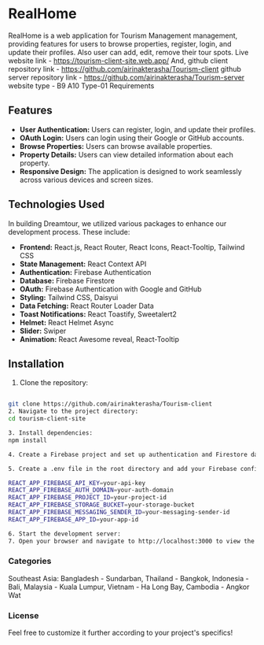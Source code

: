# RealHome
RealHome is a web application for Tourism Management management, providing features for users to browse properties, register, login, and update their profiles. Also user can add, edit, remove their tour spots.
Live website link - https://tourism-client-site.web.app/
And,
github client repository link - https://github.com/airinakterasha/Tourism-client
github server repository link - https://github.com/airinakterasha/Tourism-server
website type - B9 A10 Type-01 Requirements


## Features

- **User Authentication:** Users can register, login, and update their profiles.
- **OAuth Login:** Users can login using their Google or GitHub accounts.
- **Browse Properties:** Users can browse available properties.
- **Property Details:** Users can view detailed information about each property.
- **Responsive Design:** The application is designed to work seamlessly across various devices and screen sizes.

## Technologies Used
In building Dreamtour, we utilized various packages to enhance our development process. These include:

- **Frontend:** React.js, React Router, React Icons, React-Tooltip, Tailwind CSS
- **State Management:** React Context API
- **Authentication:** Firebase Authentication
- **Database:** Firebase Firestore
- **OAuth:** Firebase Authentication with Google and GitHub
- **Styling:** Tailwind CSS, Daisyui
- **Data Fetching:** React Router Loader Data
- **Toast Notifications:** React Toastify, Sweetalert2
- **Helmet:** React Helmet Async
- **Slider:** Swiper
- **Animation:** React Awesome reveal, React-Tooltip


## Installation

1. Clone the repository:

```bash

git clone https://github.com/airinakterasha/Tourism-client
2. Navigate to the project directory:
cd tourism-client-site

3. Install dependencies:
npm install

4. Create a Firebase project and set up authentication and Firestore database.

5. Create a .env file in the root directory and add your Firebase configuration:

REACT_APP_FIREBASE_API_KEY=your-api-key
REACT_APP_FIREBASE_AUTH_DOMAIN=your-auth-domain
REACT_APP_FIREBASE_PROJECT_ID=your-project-id
REACT_APP_FIREBASE_STORAGE_BUCKET=your-storage-bucket
REACT_APP_FIREBASE_MESSAGING_SENDER_ID=your-messaging-sender-id
REACT_APP_FIREBASE_APP_ID=your-app-id

6. Start the development server:
7. Open your browser and navigate to http://localhost:3000 to view the application.
```

### Categories

Southeast Asia:
Bangladesh - Sundarban,
Thailand - Bangkok,
Indonesia - Bali,
Malaysia - Kuala Lumpur,
Vietnam - Ha Long Bay,
Cambodia - Angkor Wat


### License
Feel free to customize it further according to your project's specifics!

